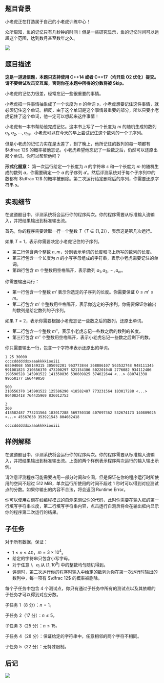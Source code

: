 ## 题目背景

小老虎正在打造属于自己的小老虎训练中心！

众所周知，鱼的记忆只有几秒钟的时间！但是一些研究显示，鱼的记忆时间可以远超这个范围，达到数月甚至数年之久。

![](file://tiger.svg)

## 题目描述

**这是一道通信题，本题只支持使用 C++14 或者 C++17（均开启 O2 优化）提交。请不要尝试攻击交互库，否则你在本题中所得的分数将被 Skip。**

小老虎的记忆力很差，经常忘记一些很重要的事情。

小老虎把一件事情抽象成了一个长度为 $n$ 的单词 $s$，小老虎想要记住这件事情，就必须记住这个单词。相反，由于这个单词是这个事情最重要的部分，所以只要小老虎记住了这个单词，他一定可以想起来这件事情！

小老虎有一本书帮助他完成记忆。这本书上写了一个长度为 $m$ 的随机生成的数列 $a_1,a_2,\cdots,a_m$，小老虎可以在今天的早上尝试记住这个数列的一个子序列。

但是小老虎的记忆力实在是太差了，到了晚上，他所记住的数列的每一项都有 $\dfrac 12$ 的概率被他忘记。小老虎希望他忘记了一些数之后，仍然可以还原出那个单词。你可以帮帮他吗？

**形式化题意：** 第一次运行给定一个长度为 $n$ 的字符串 $s$ 和一个长度为 $m$ 的随机生成的数列 $a$，你需要确定一个 $a$ 的子序列 $a'$。然后评测系统对于每个子序列中的数都有 $\dfrac 12$ 的概率被删除。第二次运行给定删除后的序列，你需要还原字符串 $s$。

## 实现细节

在这道题目中，评测系统将会运行你的程序两次。你的程序需要从标准输入流输入，并把结果输出到标准输出流。

首先，你的程序需要读取一行一个整数 $T$（$T \in \{1,2\}$），表示这是第几次运行。

如果 $T=1$，表示你需要决定小老虎记住的子序列。

- 第二行包含两个整数 $n,m$，分别表示单词的长度和书上所写的数列的长度。
- 第三行包含一个长度为 $n$ 的小写字母组成的字符串，表示小老虎需要记住的单词。
- 第四行包含 $m$ 个整数用空格隔开，表示数列 $a_1,a_2,\cdots,a_m$。

你需要输出两行：

- 第一行包含一个整数 $m'$ 表示你选定的子序列的长度。你需要保证 $0 \leq m' \leq m$。
- 第二行包含 $m'$ 个整数用空格隔开，表示你选定的子序列。你需要保证你输出的数列是给定数列的子序列。

如果 $T=2$，表示你需要根据小老虎忘记一些数之后的数列，还原出单词。

- 第二行包含一个整数 $m''$，表示小老虎忘记一些数之后的数列的长度。
- 第三行包含 $m''$ 个整数用空格隔开，表示小老虎忘记一些数之后剩下的数。

你只需要输出一行，包含一个字符串表示还原出的单词。

```input1
1 25 30000
ccccddddddxxaaakkkkiooiii
68594068 558149315 305092201 963773844 268886107 563532748 948111345 991001823 210556370 473200297 821154306 502201048 2776082 934112406 198590528 145901522 141350836 530609825 374022644 <...> 880741338 99650177 166449050
```

```output1
500
210556370 145901522 125586290 418582487 773231564 183017288 <...> 804082418 764435969 836012753
```

```input2
2
260
418582487 773231564 183017288 569750330 407097362 532674173 140809025 <...> 45567638 353921543 804082418
```

```output2
ccccddddddxxaaakkkkiooiii
```

## 样例解释

在这道题目中，评测系统将会运行你的程序两次。你的程序需要从标准输入流输入，并把结果输出到标准输出流。上面的两个样例表示程序两次运行的输入输出示例。

请注意评测程序可能需要占用一部分时间和空间，但是保证在你的程序运行时所使用的空间不超过 $512$ MiB，单次运行所使用的时间不超过 $1$ 秒时可以得到对应测试点的分数。如果你输出的内容不合法，将会返回 Runtime Error。

你可以使用右侧在线编程模式的自测来测试你的代码，此时你需要在输入框的第一行填写字符串长度，第二行填写字符串内容，点击运行自测后将会在输出框内显示你的程序第二次运行的结果。

## 子任务

对于所有数据，保证：

- $1 \leq n \leq 40$，$m = 3 \times 10^4$。
- 给定的字符串只包含小写字母。
- 对于任意 $i$，$a_i$ 从 $[1, 10^9]$ 中的整数均匀随机得到。
- 评测时，第二次运行你的程序时输入中给定的数列为你在第一次运行时输出的数列中，每一项有 $\dfrac 12$ 的概率被删除。

每个子任务中包含 $4$ 个测试点，你只有通过子任务中所有的测试点以及其依赖的子任务才可以得到对应分数。

子任务 1（$8$ 分）：$n = 1$。

子任务 2（$17$ 分）：$n \leq 5$。

子任务 3（$25$ 分）：$n \leq 15$。

子任务 4（$28$ 分）：保证给定的字符串中，任意相邻的两个字符不相同。

子任务 5（$22$ 分）：无特殊限制。

## 后记

![](file://cyanfish.png)
